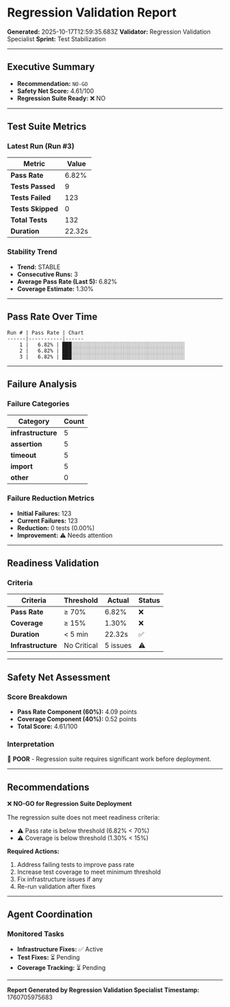 # Regression Validation Report

**Generated:** 2025-10-17T12:59:35.683Z
**Validator:** Regression Validation Specialist
**Sprint:** Test Stabilization

---

## Executive Summary

- **Recommendation:** `NO-GO`
- **Safety Net Score:** 4.61/100
- **Regression Suite Ready:** ❌ NO

---

## Test Suite Metrics

### Latest Run (Run #3)

| Metric | Value |
|--------|-------|
| **Pass Rate** | 6.82% |
| **Tests Passed** | 9 |
| **Tests Failed** | 123 |
| **Tests Skipped** | 0 |
| **Total Tests** | 132 |
| **Duration** | 22.32s |

### Stability Trend

- **Trend:** STABLE
- **Consecutive Runs:** 3
- **Average Pass Rate (Last 5):** 6.82%
- **Coverage Estimate:** 1.30%

---

## Pass Rate Over Time

```
Run # | Pass Rate | Chart
------|-----------|------
    1 |   6.82% | ███░░░░░░░░░░░░░░░░░░░░░░░░░░░░░░░░░░░░░
    2 |   6.82% | ███░░░░░░░░░░░░░░░░░░░░░░░░░░░░░░░░░░░░░
    3 |   6.82% | ███░░░░░░░░░░░░░░░░░░░░░░░░░░░░░░░░░░░░░
```

---

## Failure Analysis

### Failure Categories

| Category | Count |
|----------|-------|
| **infrastructure** | 5 |
| **assertion** | 5 |
| **timeout** | 5 |
| **import** | 5 |
| **other** | 0 |

### Failure Reduction Metrics


- **Initial Failures:** 123
- **Current Failures:** 123
- **Reduction:** 0 tests (0.00%)
- **Improvement:** ⚠️ Needs attention


---

## Readiness Validation

### Criteria

| Criteria | Threshold | Actual | Status |
|----------|-----------|--------|--------|
| **Pass Rate** | ≥ 70% | 6.82% | ❌ |
| **Coverage** | ≥ 15% | 1.30% | ❌ |
| **Duration** | < 5 min | 22.32s | ✅ |
| **Infrastructure** | No Critical | 5 issues | ⚠️ |

---

## Safety Net Assessment

### Score Breakdown

- **Pass Rate Component (60%):** 4.09 points
- **Coverage Component (40%):** 0.52 points
- **Total Score:** 4.61/100

### Interpretation

🔴 **POOR** - Regression suite requires significant work before deployment.

---

## Recommendations


❌ **NO-GO for Regression Suite Deployment**

The regression suite does not meet readiness criteria:
- ⚠️  Pass rate is below threshold (6.82% < 70%)
- ⚠️  Coverage is below threshold (1.30% < 15%)

**Required Actions:**
1. Address failing tests to improve pass rate
2. Increase test coverage to meet minimum threshold
3. Fix infrastructure issues if any
4. Re-run validation after fixes


---

## Agent Coordination

### Monitored Tasks


- **Infrastructure Fixes:** ✅ Active
- **Test Fixes:** ⏳ Pending
- **Coverage Tracking:** ⏳ Pending


---

**Report Generated by Regression Validation Specialist**
**Timestamp:** 1760705975683
